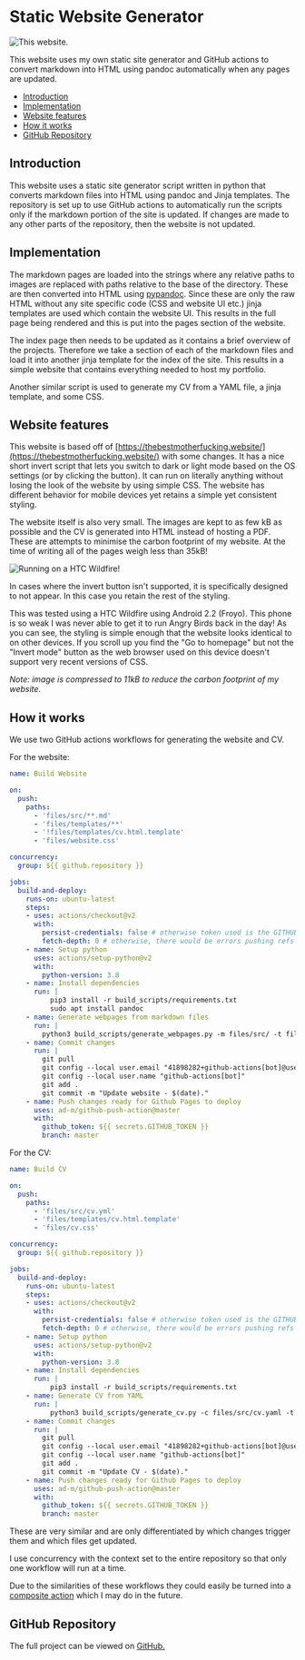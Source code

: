# Static Website Generator

<picture>

<intro date="04/09/2021">

![This website.](images/website.png)

This website uses my own static site generator and GitHub actions to convert markdown into HTML using pandoc automatically when any pages are updated.

</intro>

- [Introduction](#introduction)
- [Implementation](#implementation)
- [Website features](#website-features)
- [How it works](#how-it-works)
- [GitHub Repository](#github-repository)

</picture>

## Introduction

This website uses a static site generator script written in python that converts markdown files into HTML using pandoc and Jinja templates. The repository is set up to use GitHub actions to automatically run the scripts only if the markdown portion of the site is updated. If changes are made to any other parts of the repository, then the website is not updated.

## Implementation

The markdown pages are loaded into the strings where any relative paths to images are replaced with paths relative to the base of the directory. These are then converted into HTML using [pypandoc](https://pypi.org/project/pypandoc/). Since these are only the raw HTML without any site specific code (CSS and website UI etc.) jinja templates are used which contain the website UI. This results in the full page being rendered and this is put into the pages section of the website.

The index page then needs to be updated as it contains a brief overview of the projects. Therefore we take a section of each of the markdown files and load it into another jinja template for the index of the site. This results in a simple website that contains everything needed to host my portfolio.

Another similar script is used to generate my CV from a YAML file, a jinja template, and some CSS.

## Website features

This website is based off of [https://thebestmotherfucking.website/](https://thebestmotherfucking.website/) with some changes. It has a nice short invert script that lets you switch to dark or light mode based on the OS settings (or by clicking the button). It can run on literally anything without losing the look of the website by using simple CSS. The website has different behavior for mobile devices yet retains a simple yet consistent styling.

The website itself is also very small. The images are kept to as few kB as possible and the CV is generated into HTML instead of hosting a PDF. These are attempts to minimise the carbon footprint of my website. At the time of writing all of the pages weigh less than 35kB!

<picture>

![Running on a HTC Wildfire!](images/website-wildfire.jpg)

In cases where the invert button isn't supported, it is specifically designed to not appear. In this case you retain the rest of the styling.


This was tested using a HTC Wildfire using Android 2.2 (Froyo). This phone is so weak I was never able to get it to run Angry Birds back in the day! As you can see, the styling is simple enough that the website looks identical to on other devices. If you scroll up you find the "Go to homepage" but not the "Invert mode" button as the web browser used on this device doesn't support very recent versions of CSS.

*Note: image is compressed to 11kB to reduce the carbon footprint of my website.*

</picture>

## How it works

We use two GitHub actions workflows for generating the website and CV.

For the website:

```yml
name: Build Website

on:
  push:
    paths:
      - 'files/src/**.md'
      - 'files/templates/**'
      - '!files/templates/cv.html.template'
      - 'files/website.css'

concurrency:
  group: ${{ github.repository }}

jobs:
  build-and-deploy:
    runs-on: ubuntu-latest
    steps:
    - uses: actions/checkout@v2
      with:
        persist-credentials: false # otherwise token used is the GITHUB_TOKEN, instead of your personal access token.
        fetch-depth: 0 # otherwise, there would be errors pushing refs to the destination repository.
    - name: Setup python
      uses: actions/setup-python@v2
      with:
        python-version: 3.8
    - name: Install dependencies
      run: |
          pip3 install -r build_scripts/requirements.txt
          sudo apt install pandoc
    - name: Generate webpages from markdown files
      run: |
        python3 build_scripts/generate_webpages.py -m files/src/ -t files/templates/ -s /files/website.css -o pages/ -f /files
    - name: Commit changes
      run: |
	  	git pull
        git config --local user.email "41898282+github-actions[bot]@users.noreply.github.com"
        git config --local user.name "github-actions[bot]"
        git add .
        git commit -m "Update website - $(date)."
    - name: Push changes ready for Github Pages to deploy
      uses: ad-m/github-push-action@master
      with:
        github_token: ${{ secrets.GITHUB_TOKEN }}
        branch: master
```

For the CV:

```yml
name: Build CV

on:
  push:
    paths:
      - 'files/src/cv.yml'
      - 'files/templates/cv.html.template'
      - 'files/cv.css'

concurrency:
  group: ${{ github.repository }}

jobs:
  build-and-deploy:
    runs-on: ubuntu-latest
    steps:
    - uses: actions/checkout@v2
      with:
        persist-credentials: false # otherwise token used is the GITHUB_TOKEN, instead of your personal access token.
        fetch-depth: 0 # otherwise, there would be errors pushing refs to the destination repository.
    - name: Setup python
      uses: actions/setup-python@v2
      with:
        python-version: 3.8
    - name: Install dependencies
      run: |
          pip3 install -r build_scripts/requirements.txt
    - name: Generate CV from YAML
      run: |
          python3 build_scripts/generate_cv.py -c files/src/cv.yaml -t files/templates/cv.html.template -o pages/CV-Josh-Jennings.html
    - name: Commit changes
      run: |
        git pull
        git config --local user.email "41898282+github-actions[bot]@users.noreply.github.com"
        git config --local user.name "github-actions[bot]"
        git add .
		git commit -m "Update CV - $(date)."
    - name: Push changes ready for Github Pages to deploy
      uses: ad-m/github-push-action@master
      with:
        github_token: ${{ secrets.GITHUB_TOKEN }}
        branch: master
```

These are very similar and are only differentiated by which changes trigger them and which files get updated.

I use concurrency with the context set to the entire repository so that only one workflow will run at a time.

Due to the similarities of these workflows they could easily be turned into a [composite action](https://docs.github.com/en/actions/creating-actions/creating-a-composite-action) which I may do in the future.

## GitHub Repository

The full project can be viewed on [GitHub.](https://github.com/joshjennings98/joshjennings98.github.io)

